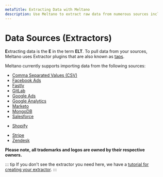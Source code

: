```yaml
---
metaTitle: Extracting Data with Meltano
description: Use Meltano to extract raw data from numerous sources including CSV, Google Analytics, Stripe, and more. 
---
```


# Data Sources (Extractors)

**E**xtracting data is the **E** in the term **ELT**. To pull data from your sources, Meltano uses Extractor plugins that are also known as [taps](/developer-tools/architecture.html#taps).

Meltano currently supports importing data from the following sources:

- [Comma Separated Values (CSV)](/plugins/extractors/csv.html)
- [Facebook Ads](/plugins/extractors/facebook.html)
- [Fastly](/plugins/extractors/fastly.html)
- [GitLab](/plugins/extractors/gitlab.html)
- [Google Ads](/plugins/extractors/adwords.html)
- [Google Analytics](/plugins/extractors/google-analytics.html)
- [Marketo](/plugins/extractors/marketo.html)
- [MongoDB](/plugins/extractors/mongodb.html)
- [Salesforce](/plugins/extractors/salesforce.html)
* [Shopify](/plugins/extractors/shopify.html)
- [Stripe](/plugins/extractors/stripe.html)
- [Zendesk](/plugins/extractors/zendesk.html)

**Please note, all trademarks and logos are owned by their respective owners.**

::: tip
If you don't see the extractor you need here, we have a [tutorial for creating your extractor](/tutorials/create-a-custom-extractor.html).
:::
